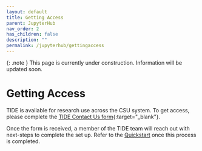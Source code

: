 ```yaml
---
layout: default
title: Getting Access
parent: JupyterHub
nav_order: 2
has_children: false
description: ""
permalink: /jupyterhub/gettingaccess
---
```


{: .note }
This page is currently under construction. Information will be updated soon.

# Getting Access

TIDE is available for research use across the CSU system. To get access, please complete the [TIDE Contact Us form](https://tide.sdsu.edu/contact/){:target="_blank"}.

Once the form is received, a member of the TIDE team will reach out with next-steps to complete the set up. Refer to the [Quickstart](./quickstart) once this process is completed.